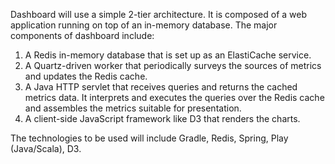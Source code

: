 Dashboard will use a simple 2-tier architecture. It is composed of a web application running on top of an in-memory database. The major components of dashboard include:

1. A Redis in-memory database that is set up as an ElastiCache service.
2. A Quartz-driven worker that periodically surveys the sources of metrics and updates the Redis cache.
3. A Java HTTP servlet that receives queries and returns the cached metrics data. It interprets and executes the queries over the Redis cache and assembles the metrics suitable for presentation.
4. A client-side JavaScript framework like D3 that renders the charts.

The technologies to be used will include Gradle, Redis, Spring, Play (Java/Scala), D3.

